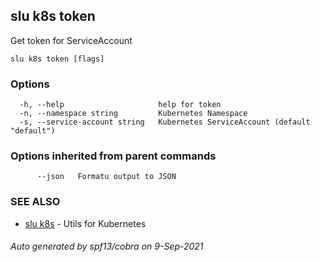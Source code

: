 ## slu k8s token

Get token for ServiceAccount

```
slu k8s token [flags]
```

### Options

```
  -h, --help                     help for token
  -n, --namespace string         Kubernetes Namespace
  -s, --service-account string   Kubernetes ServiceAccount (default "default")
```

### Options inherited from parent commands

```
      --json   Formatu output to JSON
```

### SEE ALSO

* [slu k8s](slu_k8s.md)	 - Utils for Kubernetes

###### Auto generated by spf13/cobra on 9-Sep-2021
